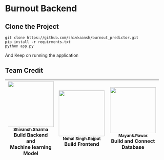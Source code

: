 # Burnout Backend

## Clone the Project

```
git clone https://github.com/shivkaansh/burnout_predictor.git
pip install -r requirments.txt
python app.py
```
And Keep on running the application

## Team Credit

| [<img src="https://media-exp1.licdn.com/dms/image/C5603AQEmEAHnS-CxOQ/profile-displayphoto-shrink_200_200/0/1613386068170?e=1626307200&v=beta&t=NhKOQYn_rcIOiA6BWJrG2WoGxV_7BsAwIjXdHhxjeuc" width="150px;"/><br /><sub>Shivansh Sharma</sub>](https://github.com/shivkaansh)<br />Build Backend<br/>and <br/>Machine learning Model| [<img src="https://media-exp1.licdn.com/dms/image/C4D03AQGMsOvozhPgVQ/profile-displayphoto-shrink_200_200/0/1608044543316?e=1626307200&v=beta&t=1AwIyASH4LTJQ6Oi-hmKl9YBXIRw_KNJRpcXEU1Pfqc" width="150px;"/><br /><sub>Nehal Singh Rajput</sub>](https://github.com/Nehal1s)<br />Build Frontend| [<img src="https://media-exp1.licdn.com/dms/image/C5603AQEt1-Mh4RODvA/profile-displayphoto-shrink_200_200/0/1600437865737?e=1626307200&v=beta&t=SmOPdIAPZe6Ok6kBPZ6TM_IaJ0nOwCqcArL379yQMkg" width="150px;"/><br /><sub>Mayank Pawar</sub>](https://github.com/mayankpawar1)<br />Build and Connect Database |
| :---: | :---: | :---: |

